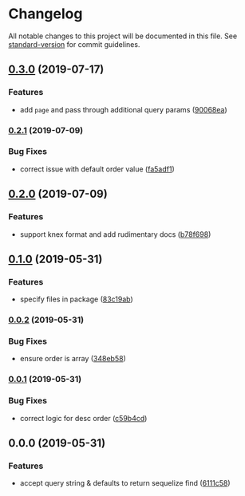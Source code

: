 # Changelog

All notable changes to this project will be documented in this file. See [standard-version](https://github.com/conventional-changelog/standard-version) for commit guidelines.

## [0.3.0](https://github.com/zjr/sequery/compare/v0.2.1...v0.3.0) (2019-07-17)


### Features

* add `page` and pass through additional query params ([90068ea](https://github.com/zjr/sequery/commit/90068ea))



### [0.2.1](https://github.com/zjr/sequery/compare/v0.2.0...v0.2.1) (2019-07-09)


### Bug Fixes

* correct issue with default order value ([fa5adf1](https://github.com/zjr/sequery/commit/fa5adf1))



## [0.2.0](https://github.com/zjr/sequery/compare/v0.1.0...v0.2.0) (2019-07-09)


### Features

* support knex format and add rudimentary docs ([b78f698](https://github.com/zjr/sequery/commit/b78f698))



## [0.1.0](https://github.com/zjr/sequery/compare/v0.0.2...v0.1.0) (2019-05-31)


### Features

* specify files in package ([83c19ab](https://github.com/zjr/sequery/commit/83c19ab))



### [0.0.2](https://github.com/zjr/sequery/compare/v0.0.1...v0.0.2) (2019-05-31)


### Bug Fixes

* ensure order is array ([348eb58](https://github.com/zjr/sequery/commit/348eb58))



### [0.0.1](https://github.com/zjr/sequery/compare/v0.0.0...v0.0.1) (2019-05-31)


### Bug Fixes

* correct logic for desc order ([c59b4cd](https://github.com/zjr/sequery/commit/c59b4cd))



## 0.0.0 (2019-05-31)


### Features

* accept query string & defaults to return sequelize find ([6111c58](https://github.com/zjr/sequery/commit/6111c58))
